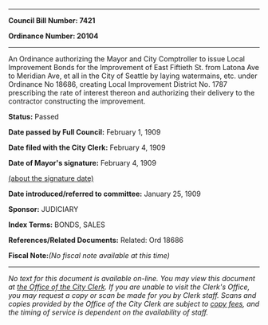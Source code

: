 

********

**Council Bill Number: 7421**
   
**Ordinance Number: 20104**
********

 An Ordinance authorizing the Mayor and City Comptroller to issue Local Improvement Bonds for the Improvement of East Fiftieth St. from Latona Ave to Meridian Ave, et all in the City of Seattle by laying watermains, etc. under Ordinance No 18686, creating Local Improvement District No. 1787 prescribing the rate of interest thereon and authorizing their delivery to the contractor constructing the improvement.

**Status:** Passed
   
**Date passed by Full Council:** February 1, 1909
   
**Date filed with the City Clerk:** February 4, 1909
   
**Date of Mayor's signature:** February 4, 1909
   
[(about the signature date)](/~public/approvaldate.htm)
   
   
   
**Date introduced/referred to committee:** January 25, 1909
   
**Sponsor:** JUDICIARY
   
   
**Index Terms:** BONDS, SALES

**References/Related Documents:** Related: Ord 18686

**Fiscal Note:**_(No fiscal note available at this time)_
********

_No text for this document is available on-line. You may view this document at [the Office of the City Clerk](http://www.seattle.gov/leg/clerk/contactUs.htm). If you are unable to visit the Clerk's Office, you may request a copy or scan be made for you by Clerk staff. Scans and copies provided by the Office of the City Clerk are subject to [copy fees](http://clerk.seattle.gov/~public/clerkfees.htm), and the timing of service is dependent on the availability of staff._

